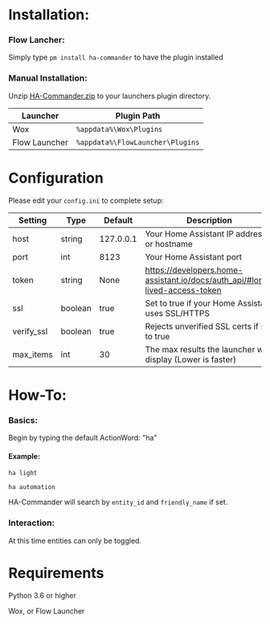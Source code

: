# Installation:

### Flow Lancher:

Simply type `pm install ha-commander` to have the plugin installed

### Manual Installation:

Unzip [HA-Commander.zip](https://github.com/Garulf/HA-Commander/releases/latest) to your launchers plugin directory.

| Launcher      | Plugin Path                      |
|---------------|----------------------------------|
| Wox           | `%appdata%\Wox\Plugins`          |
| Flow Launcher | `%appdata%\FlowLauncher\Plugins` |

# Configuration

Please edit your `config.ini` to complete setup:

| Setting    | Type    | Default   | Description                                                                 |
|------------|---------|-----------|-----------------------------------------------------------------------------|
| host       | string  | 127.0.0.1 | Your Home Assistant IP address or hostname                                  |
| port       | int     | 8123      | Your Home Assistant port                                                    |
| token      | string  | None      | https://developers.home-assistant.io/docs/auth_api/#long-lived-access-token |
| ssl        | boolean | true      | Set to true if your Home Assistant uses SSL/HTTPS                           |
| verify_ssl | boolean | true      | Rejects unverified SSL certs if set to true                                 |
| max_items  | int     | 30        | The max results the launcher will display (Lower is faster)                 |

# How-To:

### Basics:

Begin by typing the default ActionWord: "ha"


#### Example:

```ha light```

```ha automation```

HA-Commander will search by `entity_id` and `friendly_name` if set.

### Interaction:

At this time entities can only be toggled.

# Requirements

Python 3.6 or higher

Wox, or Flow Launcher
